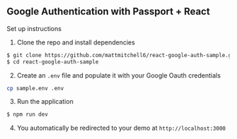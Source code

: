 ## Google Authentication with Passport + React

Set up instructions

1. Clone the repo and install dependencies
```bash
$ git clone https://github.com/mattmitchell6/react-google-auth-sample.git
$ cd react-google-auth-sample
```

2. Create an `.env` file and populate it with your Google Oauth credentials
```bash
cp sample.env .env
```

3. Run the application
```bash
$ npm run dev
```

4. You automatically be redirected to your demo at `http://localhost:3000`
